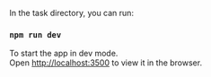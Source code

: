 In the task directory, you can run:

### `npm run dev`

To start the app in dev mode.\
Open [http://localhost:3500](http://localhost:3500) to view it in the browser.